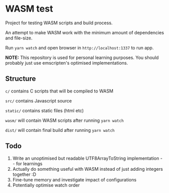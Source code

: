 # WASM test

Project for testing WASM scripts and build process.

An attempt to make WASM work with the minimum amount of dependencies and file-size.

Run `yarn watch` and open browser in `http://localhost:1337` to run app.

**NOTE:** This repository is used for personal learning purposes. You should probably just use emscripten's optimised implementations.

## Structure

`c/` contains C scripts that will be compiled to WASM

`src/` contains Javascript source

`static/` contains static files (html etc)

`wasm/` will contain WASM scripts after running `yarn watch`

`dist/` will contain final build after running `yarn watch`

## Todo

1. Write an unoptimised but readable UTF8ArrayToString implementation -- for learnings
1. Actually do something useful with WASM instead of just adding integers together :D
1. Fine-tune memory and investigate impact of configurations
1. Potentially optimise watch order